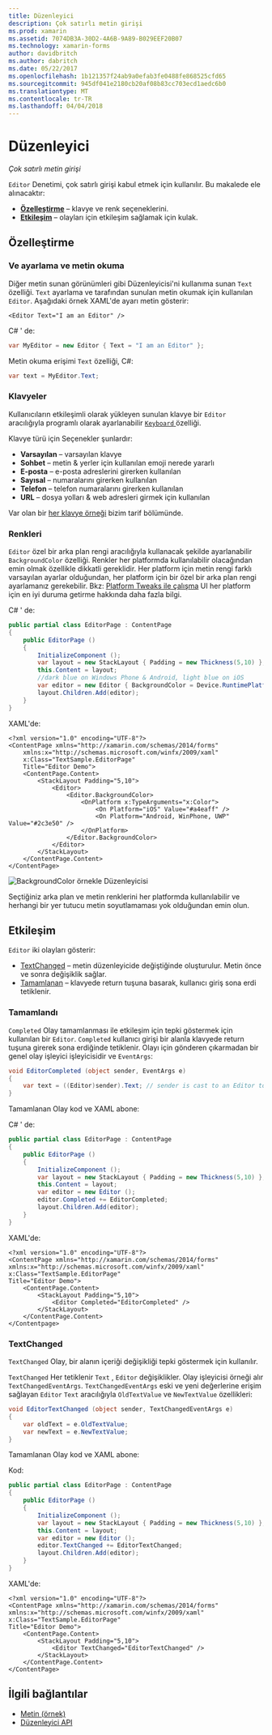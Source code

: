 ```yaml
---
title: Düzenleyici
description: Çok satırlı metin girişi
ms.prod: xamarin
ms.assetid: 7074DB3A-30D2-4A6B-9A89-B029EEF20B07
ms.technology: xamarin-forms
author: davidbritch
ms.author: dabritch
ms.date: 05/22/2017
ms.openlocfilehash: 1b121357f24ab9a0efab3fe0488fe868525cfd65
ms.sourcegitcommit: 945df041e2180cb20af08b83cc703ecd1aedc6b0
ms.translationtype: MT
ms.contentlocale: tr-TR
ms.lasthandoff: 04/04/2018
---
```

# <a name="editor"></a>Düzenleyici

_Çok satırlı metin girişi_

`Editor` Denetimi, çok satırlı girişi kabul etmek için kullanılır. Bu makalede ele alınacaktır:

- **[Özelleştirme](#Customization)**  &ndash; klavye ve renk seçeneklerini.
- **[Etkileşim](#Interactivity)**  &ndash; olayları için etkileşim sağlamak için kulak.

## <a name="customization"></a>Özelleştirme

### <a name="setting-and-reading-text"></a>Ve ayarlama ve metin okuma

Diğer metin sunan görünümleri gibi Düzenleyicisi'ni kullanıma sunan `Text` özelliği. `Text` ayarlama ve tarafından sunulan metin okumak için kullanılan `Editor`. Aşağıdaki örnek XAML'de ayarı metin gösterir:

```xaml
<Editor Text="I am an Editor" />
```

C# ' de:

```csharp
var MyEditor = new Editor { Text = "I am an Editor" };
```

Metin okuma erişimi `Text` özelliği, C#:

```csharp
var text = MyEditor.Text;
```

### <a name="keyboards"></a>Klavyeler

Kullanıcıların etkileşimli olarak yükleyen sunulan klavye bir `Editor` aracılığıyla programlı olarak ayarlanabilir [ ``Keyboard`` ](https://developer.xamarin.com/api/type/Xamarin.Forms.Keyboard/) özelliği.

Klavye türü için Seçenekler şunlardır:

- **Varsayılan** &ndash; varsayılan klavye
- **Sohbet** &ndash; metin & yerler için kullanılan emoji nerede yararlı
- **E-posta** &ndash; e-posta adreslerini girerken kullanılan
- **Sayısal** &ndash; numaralarını girerken kullanılan
- **Telefon** &ndash; telefon numaralarını girerken kullanılan
- **URL** &ndash; dosya yolları & web adresleri girmek için kullanılan

Var olan bir [her klavye örneği](https://developer.xamarin.com/recipes/cross-platform/xamarin-forms/choose-keyboard-for-entry/) bizim tarif bölümünde.

### <a name="colors"></a>Renkleri

`Editor` özel bir arka plan rengi aracılığıyla kullanacak şekilde ayarlanabilir `BackgroundColor` özelliği. Renkler her platformda kullanılabilir olacağından emin olmak özellikle dikkatli gereklidir. Her platform için metin rengi farklı varsayılan ayarlar olduğundan, her platform için bir özel bir arka plan rengi ayarlamanız gerekebilir. Bkz: [Platform Tweaks ile çalışma](~/xamarin-forms/platform/device.md) UI her platform için en iyi duruma getirme hakkında daha fazla bilgi.

C# ' de:

```csharp
public partial class EditorPage : ContentPage
{
    public EditorPage ()
    {
        InitializeComponent ();
        var layout = new StackLayout { Padding = new Thickness(5,10) };
        this.Content = layout;
        //dark blue on Windows Phone & Android, light blue on iOS
        var editor = new Editor { BackgroundColor = Device.RuntimePlatform == Device.iOS ? Color.FromHex("#A4EAFF") : Color.FromHex("#2c3e50") };
        layout.Children.Add(editor);
    }
}
```

XAML'de:

```xaml
<?xml version="1.0" encoding="UTF-8"?>
<ContentPage xmlns="http://xamarin.com/schemas/2014/forms"
    xmlns:x="http://schemas.microsoft.com/winfx/2009/xaml"
    x:Class="TextSample.EditorPage"
    Title="Editor Demo">
    <ContentPage.Content>
        <StackLayout Padding="5,10">
            <Editor>
                <Editor.BackgroundColor>
                    <OnPlatform x:TypeArguments="x:Color">
                        <On Platform="iOS" Value="#a4eaff" />
                        <On Platform="Android, WinPhone, UWP" Value="#2c3e50" />
                    </OnPlatform>
                </Editor.BackgroundColor>
            </Editor>
        </StackLayout>
    </ContentPage.Content>
</ContentPage>
```

![](editor-images/textbackgroundcolor.png "BackgroundColor örnekle Düzenleyicisi")

Seçtiğiniz arka plan ve metin renklerini her platformda kullanılabilir ve herhangi bir yer tutucu metin soyutlamaması yok olduğundan emin olun.

## <a name="interactivity"></a>Etkileşim

`Editor` iki olayları gösterir:

- [TextChanged](http://developer.xamarin.com/api/event/Xamarin.Forms.Editor.TextChanged/) &ndash; metin düzenleyicide değiştiğinde oluşturulur. Metin önce ve sonra değişiklik sağlar.
- [Tamamlanan](http://developer.xamarin.com/api/event/Xamarin.Forms.Editor.Completed/) &ndash; klavyede return tuşuna basarak, kullanıcı giriş sona erdi tetiklenir.

### <a name="completed"></a>Tamamlandı

`Completed` Olay tamamlanması ile etkileşim için tepki göstermek için kullanılan bir `Editor`. `Completed` kullanıcı girişi bir alanla klavyede return tuşuna girerek sona erdiğinde tetiklenir. Olayı için gönderen çıkarmadan bir genel olay işleyici işleyicisidir ve `EventArgs`:

```csharp
void EditorCompleted (object sender, EventArgs e)
{
    var text = ((Editor)sender).Text; // sender is cast to an Editor to enable reading the `Text` property of the view.
}
```

Tamamlanan Olay kod ve XAML abone:

C# ' de:

```csharp
public partial class EditorPage : ContentPage
{
    public EditorPage ()
    {
        InitializeComponent ();
        var layout = new StackLayout { Padding = new Thickness(5,10) };
        this.Content = layout;
        var editor = new Editor ();
        editor.Completed += EditorCompleted;
        layout.Children.Add(editor);
    }
}
```

XAML'de:

```xaml
<?xml version="1.0" encoding="UTF-8"?>
<ContentPage xmlns="http://xamarin.com/schemas/2014/forms"
xmlns:x="http://schemas.microsoft.com/winfx/2009/xaml"
x:Class="TextSample.EditorPage"
Title="Editor Demo">
    <ContentPage.Content>
        <StackLayout Padding="5,10">
            <Editor Completed="EditorCompleted" />
        </StackLayout>
    </ContentPage.Content>
</Contentpage>
```

### <a name="textchanged"></a>TextChanged

`TextChanged` Olay, bir alanın içeriği değişikliği tepki göstermek için kullanılır.

`TextChanged` Her tetiklenir `Text` , `Editor` değişiklikler. Olay işleyicisi örneği alır `TextChangedEventArgs`. `TextChangedEventArgs` eski ve yeni değerlerine erişim sağlayan `Editor` `Text` aracılığıyla `OldTextValue` ve `NewTextValue` özellikleri:

```csharp
void EditorTextChanged (object sender, TextChangedEventArgs e)
{
    var oldText = e.OldTextValue;
    var newText = e.NewTextValue;
}
```

Tamamlanan Olay kod ve XAML abone:

Kod:

```csharp
public partial class EditorPage : ContentPage
{
    public EditorPage ()
    {
        InitializeComponent ();
        var layout = new StackLayout { Padding = new Thickness(5,10) };
        this.Content = layout;
        var editor = new Editor ();
        editor.TextChanged += EditorTextChanged;
        layout.Children.Add(editor);
    }
}
```

XAML'de:

```xaml
<?xml version="1.0" encoding="UTF-8"?>
<ContentPage xmlns="http://xamarin.com/schemas/2014/forms"
xmlns:x="http://schemas.microsoft.com/winfx/2009/xaml"
x:Class="TextSample.EditorPage"
Title="Editor Demo">
    <ContentPage.Content>
        <StackLayout Padding="5,10">
            <Editor TextChanged="EditorTextChanged" />
        </StackLayout>
    </ContentPage.Content>
</ContentPage>
```


## <a name="related-links"></a>İlgili bağlantılar

- [Metin (örnek)](https://developer.xamarin.com/samples/xamarin-forms/UserInterface/Text)
- [Düzenleyici API](https://developer.xamarin.com/api/type/Xamarin.Forms.Editor/)
